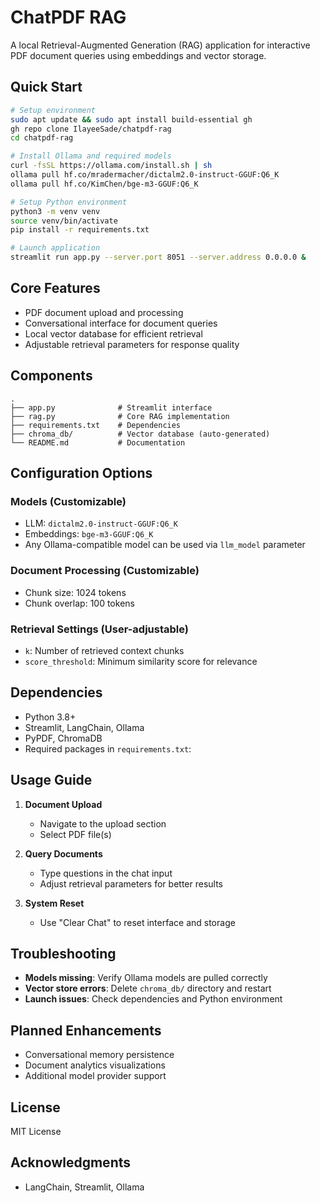 # ChatPDF RAG

A local Retrieval-Augmented Generation (RAG) application for interactive PDF document queries using embeddings and vector storage.

## Quick Start

```bash
# Setup environment
sudo apt update && sudo apt install build-essential gh
gh repo clone IlayeeSade/chatpdf-rag
cd chatpdf-rag

# Install Ollama and required models
curl -fsSL https://ollama.com/install.sh | sh
ollama pull hf.co/mradermacher/dictalm2.0-instruct-GGUF:Q6_K
ollama pull hf.co/KimChen/bge-m3-GGUF:Q6_K

# Setup Python environment
python3 -m venv venv
source venv/bin/activate
pip install -r requirements.txt

# Launch application
streamlit run app.py --server.port 8051 --server.address 0.0.0.0 &
```

## Core Features

- PDF document upload and processing
- Conversational interface for document queries
- Local vector database for efficient retrieval
- Adjustable retrieval parameters for response quality

## Components

```
.
├── app.py              # Streamlit interface
├── rag.py              # Core RAG implementation
├── requirements.txt    # Dependencies
├── chroma_db/          # Vector database (auto-generated)
└── README.md           # Documentation
```

## Configuration Options

### Models (Customizable)
- LLM: `dictalm2.0-instruct-GGUF:Q6_K`
- Embeddings: `bge-m3-GGUF:Q6_K`
- Any Ollama-compatible model can be used via `llm_model` parameter

### Document Processing (Customizable)
- Chunk size: 1024 tokens
- Chunk overlap: 100 tokens

### Retrieval Settings (User-adjustable)
- `k`: Number of retrieved context chunks
- `score_threshold`: Minimum similarity score for relevance

## Dependencies

- Python 3.8+
- Streamlit, LangChain, Ollama
- PyPDF, ChromaDB
- Required packages in `requirements.txt`:

## Usage Guide

1. **Document Upload**
   - Navigate to the upload section
   - Select PDF file(s)

2. **Query Documents**
   - Type questions in the chat input
   - Adjust retrieval parameters for better results

3. **System Reset**
   - Use "Clear Chat" to reset interface and storage

## Troubleshooting

- **Models missing**: Verify Ollama models are pulled correctly
- **Vector store errors**: Delete `chroma_db/` directory and restart
- **Launch issues**: Check dependencies and Python environment

## Planned Enhancements

- Conversational memory persistence
- Document analytics visualizations
- Additional model provider support

## License

MIT License

## Acknowledgments

- LangChain, Streamlit, Ollama
